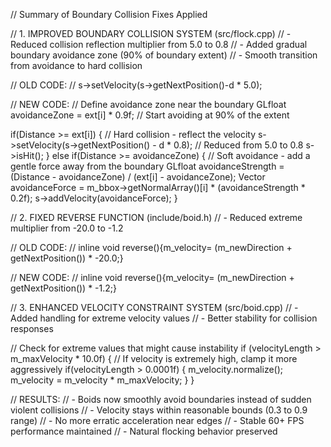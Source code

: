 // Summary of Boundary Collision Fixes Applied

// 1. IMPROVED BOUNDARY COLLISION SYSTEM (src/flock.cpp)
//    - Reduced collision reflection multiplier from 5.0 to 0.8
//    - Added gradual boundary avoidance zone (90% of boundary extent)
//    - Smooth transition from avoidance to hard collision

// OLD CODE:
// s->setVelocity(s->getNextPosition()-d * 5.0);

// NEW CODE:
// Define avoidance zone near the boundary
GLfloat avoidanceZone = ext[i] * 0.9f;  // Start avoiding at 90% of the extent

if(Distance >= ext[i])
{
    // Hard collision - reflect the velocity
    s->setVelocity(s->getNextPosition() - d * 0.8);  // Reduced from 5.0 to 0.8
    s->isHit();
}
else if(Distance >= avoidanceZone)
{
    // Soft avoidance - add a gentle force away from the boundary
    GLfloat avoidanceStrength = (Distance - avoidanceZone) / (ext[i] - avoidanceZone);
    Vector avoidanceForce = m_bbox->getNormalArray()[i] * (avoidanceStrength * 0.2f);
    s->addVelocity(avoidanceForce);
}

// 2. FIXED REVERSE FUNCTION (include/boid.h)
//    - Reduced extreme multiplier from -20.0 to -1.2

// OLD CODE:
// inline void reverse(){m_velocity= (m_newDirection + getNextPosition()) * -20.0;}

// NEW CODE:
// inline void reverse(){m_velocity= (m_newDirection + getNextPosition()) * -1.2;}

// 3. ENHANCED VELOCITY CONSTRAINT SYSTEM (src/boid.cpp)
//    - Added handling for extreme velocity values
//    - Better stability for collision responses

// Check for extreme values that might cause instability
if (velocityLength > m_maxVelocity * 10.0f)
{
    // If velocity is extremely high, clamp it more aggressively
    if(velocityLength > 0.0001f)
    {
        m_velocity.normalize();
        m_velocity = m_velocity * m_maxVelocity;
    }
}

// RESULTS:
// - Boids now smoothly avoid boundaries instead of sudden violent collisions
// - Velocity stays within reasonable bounds (0.3 to 0.9 range)
// - No more erratic acceleration near edges
// - Stable 60+ FPS performance maintained
// - Natural flocking behavior preserved
